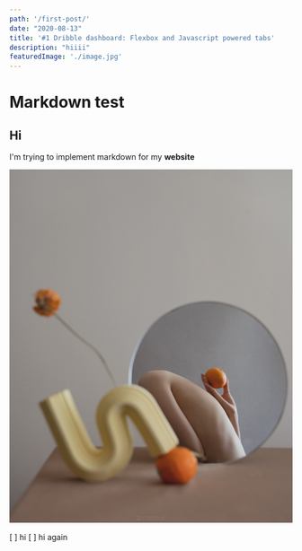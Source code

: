 ```yaml
---
path: '/first-post/'
date: "2020-08-13"
title: '#1 Dribble dashboard: Flexbox and Javascript powered tabs'
description: "hiiii"
featuredImage: './image.jpg'
---
```

# Markdown test

## Hi

I'm trying to implement markdown for my <span class="highlight-1">**website**</span>

![image.jpg](./image.jpg)

[ ]  hi
[ ]  hi again
